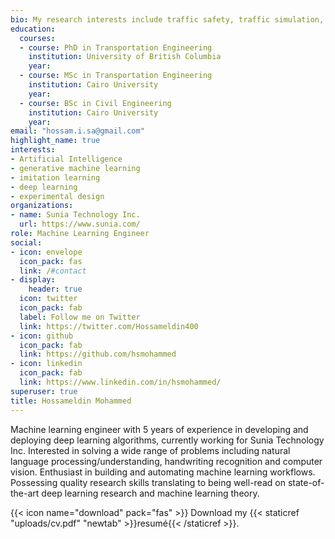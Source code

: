 ```yaml
---
bio: My research interests include traffic safety, traffic simulation, transportation demand modeling, generative machine learning, imitation learning, deep learning and experimental design.
education:
  courses:
  - course: PhD in Transportation Engineering
    institution: University of British Columbia
    year: 
  - course: MSc in Transportation Engineering
    institution: Cairo University
    year: 
  - course: BSc in Civil Engineering
    institution: Cairo University
    year: 
email: "hossam.i.sa@gmail.com"
highlight_name: true
interests:
- Artificial Intelligence
- generative machine learning
- imitation learning
- deep learning
- experimental design
organizations:
- name: Sunia Technology Inc.
  url: https://www.sunia.com/
role: Machine Learning Engineer
social:
- icon: envelope
  icon_pack: fas
  link: /#contact
- display:
    header: true
  icon: twitter
  icon_pack: fab
  label: Follow me on Twitter
  link: https://twitter.com/Hossameldin400
- icon: github
  icon_pack: fab
  link: https://github.com/hsmohammed
- icon: linkedin
  icon_pack: fab
  link: https://www.linkedin.com/in/hsmohammed/
superuser: true
title: Hossameldin Mohammed
---
```


Machine learning engineer with 5 years of experience in developing and deploying deep learning algorithms, currently working for Sunia Technology Inc. Interested in solving a wide range of problems including natural language processing/understanding, handwriting recognition and computer vision. Enthusiast in building and automating machine learning workflows. Possessing quality research skills translating to being well-read on state-of-the-art deep learning research and machine learning theory.

{{< icon name="download" pack="fas" >}} Download my {{< staticref "uploads/cv.pdf" "newtab" >}}resumé{{< /staticref >}}.
